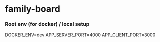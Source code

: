 # family-board



### Root env (for docker) / local setup
DOCKER_ENV=dev
APP_SERVER_PORT=4000
APP_CLIENT_PORT=3000
